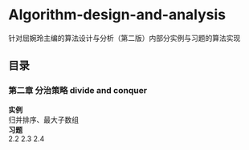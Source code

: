 # Algorithm-design-and-analysis
针对屈婉玲主编的算法设计与分析（第二版）内部分实例与习题的算法实现
## 目录
### 第二章 分治策略 divide and conquer
**实例**  
归并排序、最大子数组  
**习题**  
2.2  2.3  2.4  
